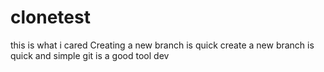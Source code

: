 # clonetest
this is what i cared
Creating a new branch is quick
create a new branch is quick and simple
git is a good tool
dev
